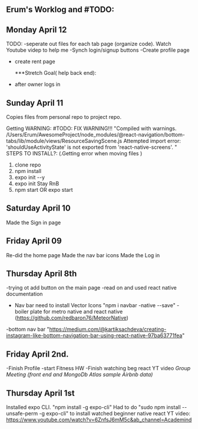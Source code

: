 ## Erum's Worklog and #TODO:

## Monday April 12

TODO:
-seperate out files for each tab page (organize code). Watch Youtube videp to help me
-Synch login/signup buttons
-Create profile page
- create rent page

  \*\*\*Stretch Goal( help back end):
- after owner logs in

## Sunday April 11

Copies files from personal repo to project repo.

Getting WARNING: #TODO: FIX WARNING!!!
"Compiled with warnings.
/Users/Erum/AwesomeProject/node_modules/@react-navigation/bottom-tabs/lib/module/views/ResourceSavingScene.js
Attempted import error: 'shouldUseActivityState' is not exported from 'react-native-screens'.
"
STEPS TO INSTALL?: (.Getting error when moving files )

1. clone repo
2. npm install
3. expo init --y
4. expo init Stay RnB
5. npm start OR expo start

## Saturday April 10

Made the Sign in page

## Friday April 09

Re-did the home page
Made the nav bar icons
Made the Log in

## Thursday April 8th

-trying ot add button on the main page
-read on and used react native documentation

- Nav bar need to install Vector Icons "npm i navbar -native --save"
  -boiler plate for metro native and react native
  (https://github.com/redbaron76/MeteorNative)

-bottom nav bar
"https://medium.com/@kartiksachdeva/creating-instagram-like-bottom-navigation-bar-using-react-native-97ba63771fea"

## Friday April 2nd.

-Finish Profile
-start Fitness HW
-Finish watching beg react YT video
_Group Meeting (front end and MongoDb Atlas sample Airbnb data)_

## Thursday April 1st

Installed expo CLI. "npm install -g expo-cli"
Had to do "sudo npm install --unsafe-perm -g expo-cli" to install
watched beginner native react YT video:
https://www.youtube.com/watch?v=6ZnfsJ6mM5c&ab_channel=Academind
